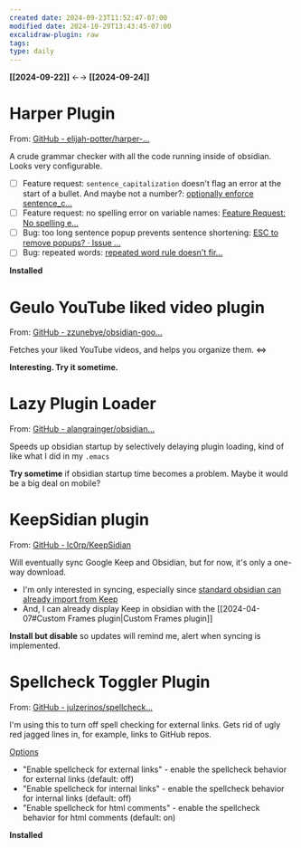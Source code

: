 ```yaml
---
created date: 2024-09-23T11:52:47-07:00
modified date: 2024-10-29T13:43:45-07:00
excalidraw-plugin: raw
tags: 
type: daily
---
```

**[[2024-09-22]]** ←→ **[[2024-09-24]]**
# Harper Plugin
From: [GitHub - elijah-potter/harper-...](https://github.com/elijah-potter/harper-obsidian-plugin)

A crude grammar checker with all the code running inside of obsidian. Looks very configurable.

- [ ] Feature request: `sentence_capitalization` doesn't flag an error at the start of a bullet. And maybe not a number?: [optionally enforce sentence\_c...](https://github.com/elijah-potter/harper/issues/189)
- [ ] Feature request: no spelling error on variable names: [Feature Request: No spelling e...](https://github.com/elijah-potter/harper/issues/193)
- [ ] Bug: too long sentence popup prevents sentence shortening: [ESC to remove popups? · Issue ...](https://github.com/elijah-potter/harper/issues/252)
- [ ] Bug: repeated words: [repeated word rule doesn't fir...](https://github.com/elijah-potter/harper/issues/253)

**Installed**
# Geulo YouTube liked video plugin
From: [GitHub - zzunebye/obsidian-goo...](https://github.com/zzunebye/obsidian-google-liked-video)

Fetches your liked YouTube videos, and helps you organize them. ⇔ 

**Interesting. Try it sometime.**

# Lazy Plugin Loader
From: [GitHub - alangrainger/obsidian...](https://github.com/alangrainger/obsidian-lazy-plugins)

Speeds up obsidian startup by selectively delaying plugin loading, kind of like what I did in my `.emacs`

**Try sometime** if obsidian startup time becomes a problem. Maybe it would be a big deal on mobile?

# KeepSidian plugin
From: [GitHub - lc0rp/KeepSidian](https://github.com/lc0rp/KeepSidian)

Will eventually sync Google Keep and Obsidian, but for now, it's only a one-way download.
- I'm only interested in syncing, especially since [standard obsidian can already import from Keep](https://help.obsidian.md/import/google-keep)
- And, I can already display Keep in obsidian with the [[2024-04-07#Custom Frames plugin|Custom Frames plugin]]

**Install but disable** so updates will remind me, alert when syncing is implemented.

# Spellcheck Toggler Plugin
From: [GitHub - julzerinos/spellcheck...](https://github.com/julzerinos/spellcheck-toggler-obsidian-plugin)

I'm using this to turn off spell checking for external links. Gets rid of ugly red jagged lines in, for example, links to GitHub repos.

<u>Options</u>
- "Enable spellcheck for external links" - enable the spellcheck behavior for external links (default: off)
- "Enable spellcheck for internal links" - enable the spellcheck behavior for internal links (default: off)
- "Enable spellcheck for html comments" - enable the spellcheck behavior for html comments (default: on)

**Installed**

